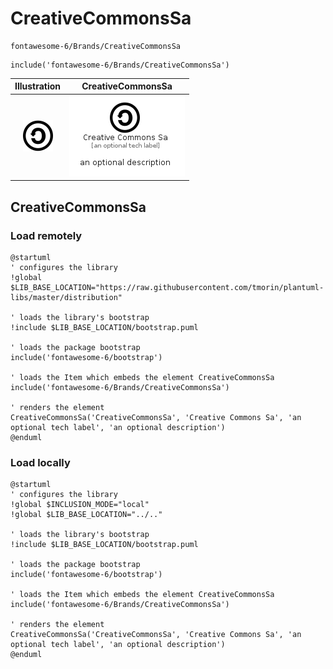 # CreativeCommonsSa


```text
fontawesome-6/Brands/CreativeCommonsSa
```

```text
include('fontawesome-6/Brands/CreativeCommonsSa')
```



| Illustration | CreativeCommonsSa |
| :---: | :---: |
| ![illustration for Illustration](../../fontawesome-6/Brands/CreativeCommonsSa.png) | ![illustration for CreativeCommonsSa](../../fontawesome-6/Brands/CreativeCommonsSa.Local.png) |




## CreativeCommonsSa

### Load remotely
```plantuml
@startuml
' configures the library
!global $LIB_BASE_LOCATION="https://raw.githubusercontent.com/tmorin/plantuml-libs/master/distribution"

' loads the library's bootstrap
!include $LIB_BASE_LOCATION/bootstrap.puml

' loads the package bootstrap
include('fontawesome-6/bootstrap')

' loads the Item which embeds the element CreativeCommonsSa
include('fontawesome-6/Brands/CreativeCommonsSa')

' renders the element
CreativeCommonsSa('CreativeCommonsSa', 'Creative Commons Sa', 'an optional tech label', 'an optional description')
@enduml
```

### Load locally
```plantuml
@startuml
' configures the library
!global $INCLUSION_MODE="local"
!global $LIB_BASE_LOCATION="../.."

' loads the library's bootstrap
!include $LIB_BASE_LOCATION/bootstrap.puml

' loads the package bootstrap
include('fontawesome-6/bootstrap')

' loads the Item which embeds the element CreativeCommonsSa
include('fontawesome-6/Brands/CreativeCommonsSa')

' renders the element
CreativeCommonsSa('CreativeCommonsSa', 'Creative Commons Sa', 'an optional tech label', 'an optional description')
@enduml
```

